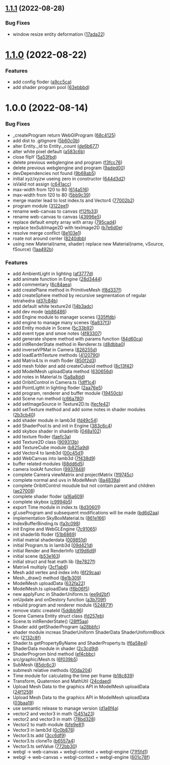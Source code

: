 ## [1.1.1](https://github.com/gy1016/lamb3d/compare/v1.1.0...v1.1.1) (2022-08-28)


### Bug Fixes

* window resize entity deformation ([17ada22](https://github.com/gy1016/lamb3d/commit/17ada22f9ea8ac82258f5652a534b53ffabe933a))

# [1.1.0](https://github.com/gy1016/lamb3d/compare/v1.0.0...v1.1.0) (2022-08-22)


### Features

* add config floder ([a9cc5ca](https://github.com/gy1016/lamb3d/commit/a9cc5cae7343a7acf11b494a500d108f53611a27))
* add shader program pool ([63ebbbd](https://github.com/gy1016/lamb3d/commit/63ebbbd573f13a7a547a17cea1e7a31ff9144662))

# 1.0.0 (2022-08-14)


### Bug Fixes

* _createProgram return WebGlProgram ([68c4125](https://github.com/gy1016/lamb3d/commit/68c4125f8e713a4bc8ad2c8e71ca86f64caa0437))
* add dist to .gitignore ([5b60c0b](https://github.com/gy1016/lamb3d/commit/5b60c0b844b19749edb11c5dd2112dc344c4d23a))
* alter Entity._id to Entity._count ([de6b677](https://github.com/gy1016/lamb3d/commit/de6b677801f1d289b6ec42501200d28288225899))
* alter white pixel default ([a583c6b](https://github.com/gy1016/lamb3d/commit/a583c6baed7a37a6509ca6a485ce5aadc51525ca))
* close flipY ([5a53fbd](https://github.com/gy1016/lamb3d/commit/5a53fbd4f4ee7e0b90510e7ae1443071d720e3f1))
* delete previous webglengine and program ([f3fcc76](https://github.com/gy1016/lamb3d/commit/f3fcc7630488e03ae9521a7b2274dacc3384e055))
* delete previous webglengine and program ([9aded00](https://github.com/gy1016/lamb3d/commit/9aded00b0a481f09c28637830bbaa2f595705eac))
* devDependencies not found ([9b68ab5](https://github.com/gy1016/lamb3d/commit/9b68ab5157a1d8ef6658518a0930ab41c4828aa0))
* initial xyz/xyzw useing zero in constructor ([644d3d2](https://github.com/gy1016/lamb3d/commit/644d3d2b435ebc9d94df446f361af3e1d55f1fce))
* isValid not assign ([c641acc](https://github.com/gy1016/lamb3d/commit/c641accf491008064c4094a27e433f3e74335cae))
* max-width from 120 to 80 ([614a516](https://github.com/gy1016/lamb3d/commit/614a51692bb5adf61471d88dfb07317f9b67142a))
* max-width from 120 to 80 ([5bb9c39](https://github.com/gy1016/lamb3d/commit/5bb9c3984b4a270f9c55cecbbc935615b51f800c))
* merge master lead to lost index.ts and Vector4 ([77002b2](https://github.com/gy1016/lamb3d/commit/77002b2db9c8ac0b217b92e51c6b646779b533d4))
* program module ([3122ee1](https://github.com/gy1016/lamb3d/commit/3122ee1606f5b1d6904c789dd176909cbdeedd73))
* rename web-canvas to canvas ([f12fb33](https://github.com/gy1016/lamb3d/commit/f12fb330979967cb184a419db26ad058c957ab43))
* rename web-canvas to canvas ([43996e5](https://github.com/gy1016/lamb3d/commit/43996e5233aaa6dbffb0a9ee4f38878386f95a67))
* replace default empty array with array ([795cad4](https://github.com/gy1016/lamb3d/commit/795cad4f3d98e5af27922de58f0843e83e4851c2))
* replace texSubImage2D with texImage2D ([b7e6d0e](https://github.com/gy1016/lamb3d/commit/b7e6d0ec5ec926185316d4f4f78538f0fbd0cb9b))
* resolve merge conflict ([8e103e1](https://github.com/gy1016/lamb3d/commit/8e103e1de8116a744f1ae289ac6cd3b6bc8dfa32))
* roate not around center ([8240dbb](https://github.com/gy1016/lamb3d/commit/8240dbb348ca8361ad5d18bfcc5a27a0324fdc7d))
* using new Material(name, shader) replace new Material(name, vSource, fSource) ([1aa492b](https://github.com/gy1016/lamb3d/commit/1aa492b0249dd0e766e08bdc1e4ec6f4d911f9a1))


### Features

* add AmbientLight in lighting ([af3777d](https://github.com/gy1016/lamb3d/commit/af3777d7ffa366160317c7854f96ec17c93834cc))
* add animate function in Engine ([28d3444](https://github.com/gy1016/lamb3d/commit/28d3444c1d03a18b154b0ec0d3a258d3a468866a))
* add commentary ([6c84aea](https://github.com/gy1016/lamb3d/commit/6c84aea4c76f4c695a16dc2e1de6ee869eeda82c))
* add createPlane method in PrimitiveMesh ([f8d337f](https://github.com/gy1016/lamb3d/commit/f8d337f799f290f42c2266b6906f3bbd813fb61e))
* add createSphere method by recursive segmentation of regular tetrahedra ([d37c84b](https://github.com/gy1016/lamb3d/commit/d37c84b111b1e1d6d722706bdbca09d3661e20b7))
* add default white texture2d ([14b3adc](https://github.com/gy1016/lamb3d/commit/14b3adc10e6d64065b67af479698b441f2b46af6))
* add dev mode ([eb86486](https://github.com/gy1016/lamb3d/commit/eb864861d46c876999066b16f8e3d492cdadcf7d))
* add Engine module to manager scenes ([335ffdb](https://github.com/gy1016/lamb3d/commit/335ffdb13c841384a8eb444fb3c18632b4f8239d))
* add engine to manage many scenes ([6a837f3](https://github.com/gy1016/lamb3d/commit/6a837f3621871807cbbcf2332bffacad4f491f96))
* add Entity module in Scene ([5c33b92](https://github.com/gy1016/lamb3d/commit/5c33b92fc4e0c05bc0dbd7c4e94204e04a126850))
* add event type and smoe notes ([4f83307](https://github.com/gy1016/lamb3d/commit/4f83307fc54f85d7ed8f8d1d93779f44a50ce499))
* add generate shpere method with params function ([84d60ca](https://github.com/gy1016/lamb3d/commit/84d60cafca1869a425df2df72e413f96a2e4834e))
* add initRenderState method in Renderer.ts ([d8dbba0](https://github.com/gy1016/lamb3d/commit/d8dbba0eb65cb96209f15718e888c79fdd6dcc44))
* add inverseVPMat in Camera ([826255d](https://github.com/gy1016/lamb3d/commit/826255de00ad7e3db81f2230d721d9d123754a4e))
* add loadEarthTexture methods ([4120790](https://github.com/gy1016/lamb3d/commit/4120790780dfacd5e3d0755d10b3364990b67b29))
* add Matrix4.ts in math floder ([850f2d3](https://github.com/gy1016/lamb3d/commit/850f2d396740bb1d35db49f77d1401364f6cbde5))
* add mesh folder and add createCuboid method ([8c13f42](https://github.com/gy1016/lamb3d/commit/8c13f42066d8e9a9eb42cae3065cd16fcce1f3a6))
* add ModelMesh uploadData method ([630656d](https://github.com/gy1016/lamb3d/commit/630656d4aed3803a008bd0fc5ce481a4b1a6e783))
* add notes in Material.ts ([5a8a8dd](https://github.com/gy1016/lamb3d/commit/5a8a8ddc29382909220aadfc580a212715f36918))
* add OribitControl in Camera.ts ([1dff1c4](https://github.com/gy1016/lamb3d/commit/1dff1c4f449ee8970ac2fa51504d26656105cae6))
* add PointLigtht in lighting floder ([2aa76e5](https://github.com/gy1016/lamb3d/commit/2aa76e5b9bb97ccbdda720beee98550abe4bbfaf))
* add program, renderer and buffer module ([19450cb](https://github.com/gy1016/lamb3d/commit/19450cbd53f32610e78723145149709cc140bd5b))
* add Scene run method ([c66a780](https://github.com/gy1016/lamb3d/commit/c66a780f7d2d8c978d18ecb6dfef638aa9952260))
* add setImageSource in Texture2D.ts ([fecfe42](https://github.com/gy1016/lamb3d/commit/fecfe425df15c2bfe2fd9325c24b22811d59d7b8))
* add setTexture method and add some notes in shader modules ([2b3cb40](https://github.com/gy1016/lamb3d/commit/2b3cb4091114721786e2d9793bec60b2ff68a2e1))
* add shader module in lamb3d ([fd49c54](https://github.com/gy1016/lamb3d/commit/fd49c5420b78818022ce03c4c837ca11f776d984))
* add ShaderPool.ts and init in Engine ([383c6c4](https://github.com/gy1016/lamb3d/commit/383c6c470fc22c8710353e08d4afccf1a3902eda))
* add skybox shader in shaderlib ([048a102](https://github.com/gy1016/lamb3d/commit/048a102314e4e375fa5264c8ff045cf940d0ba12))
* add texture floder ([faefc3a](https://github.com/gy1016/lamb3d/commit/faefc3ac819d36fe8fe691e29d4722b5789cc9cb))
* add Texture2D class ([909313b](https://github.com/gy1016/lamb3d/commit/909313b30ff63b77770c35595759bdd7cc577d10))
* add TextureCube module ([b825a9d](https://github.com/gy1016/lamb3d/commit/b825a9df8148a22f597fd2c705b5501603429611))
* add Vector4 to lamb3d ([00c45d1](https://github.com/gy1016/lamb3d/commit/00c45d1fcfb589cd34a2a7eb9102a07f5600cb51))
* add WebCanvas into lamb3d ([7f438d9](https://github.com/gy1016/lamb3d/commit/7f438d9d8a5e97f72c92dc26ac100c732f1ddc61))
* buffer related modules ([68dd6d5](https://github.com/gy1016/lamb3d/commit/68dd6d505cc883d1dbafc5eb4ca0dd7b7d305887))
* camera lookAt function ([9937848](https://github.com/gy1016/lamb3d/commit/99378480ed0ee8821fb43561ded3b0b3f8cef8b4))
* complete Camera viewMatrix and projectMatrix ([1f9745c](https://github.com/gy1016/lamb3d/commit/1f9745c293df788787c10cdebe2a804fb5a2bc14))
* complete normal and uvs in ModelMesh ([8a4839a](https://github.com/gy1016/lamb3d/commit/8a4839a6db8d35d507b64df8129e4cb8f86e4a8b))
* complete OribitControl moudule but not contain parent and children ([ae27008](https://github.com/gy1016/lamb3d/commit/ae270089487c6e5a2297cfca070285559142dad3))
* complete shader floder ([a16a609](https://github.com/gy1016/lamb3d/commit/a16a609ea135d8133ac0d6dee8dfd95b9f8b20aa))
* complete skybox ([c9994b5](https://github.com/gy1016/lamb3d/commit/c9994b56350121ea7c9933df8b481ef4d3552717))
* export Time module in index.ts ([8d30601](https://github.com/gy1016/lamb3d/commit/8d30601a2d68d78e1de1fb6c459a34701489deff))
* gl.useProgram and subsequent modifications will be made ([bd6d2aa](https://github.com/gy1016/lamb3d/commit/bd6d2aa5f14e94c0cd9917e3e9aebb20b73cdd44))
* implementation SkyBoxMaterial.ts ([861e166](https://github.com/gy1016/lamb3d/commit/861e1660f176786e750f2d6c6e336153db2123e5))
* IndexBufferBinding.ts ([fa3c098](https://github.com/gy1016/lamb3d/commit/fa3c098a70ca93ef17ed9fdb7032e9a826c24f42))
* init Engine and WebGLEngine ([7c91065](https://github.com/gy1016/lamb3d/commit/7c9106540a9bf50a7657dddcf47a9200472cc833))
* init shaderlib floder ([51b6869](https://github.com/gy1016/lamb3d/commit/51b6869d31c755ce04a1c0031ecf52faf81f76df))
* initial matrial shaderdata ([009851d](https://github.com/gy1016/lamb3d/commit/009851d19521e2bd65579c95511f70c7ec5b6344))
* initial Program.ts in lamb3d ([09d421d](https://github.com/gy1016/lamb3d/commit/09d421d1e79683de632c3995cf48f757e18f2271))
* initial Render and RenderInfo ([d19d6d9](https://github.com/gy1016/lamb3d/commit/d19d6d9363ce4c826685db93b42ef110a8f9a232))
* initial scene ([b53e163](https://github.com/gy1016/lamb3d/commit/b53e16360405a59ae75dd534de56529be17dd74b))
* initial struct and feat math lib ([9e7827f](https://github.com/gy1016/lamb3d/commit/9e7827ff9efd945b156de6add6140d0d5fcbcb35))
* Matrix4 multiply ([3cf1ab6](https://github.com/gy1016/lamb3d/commit/3cf1ab6868f288ea4ac1f11ab56bccdea19a46b1))
* Mesh add vertex and index info ([6f29caa](https://github.com/gy1016/lamb3d/commit/6f29caacb06206efef2724a7c6ab9b9d68672908))
* Mesh._draw() method ([8e1b309](https://github.com/gy1016/lamb3d/commit/8e1b309f2f31e4988c921845e41aa0cfc29fa4d0))
* ModelMesh uploadData ([632fa22](https://github.com/gy1016/lamb3d/commit/632fa22f7ee499f645ef9e6f518a9635436e9464))
* ModelMesh.ts uploadData ([f6b06f5](https://github.com/gy1016/lamb3d/commit/f6b06f5aadb47c7f3bc84039c9a8e6605e9e4107))
* new applyFunc in ShaderUniform.ts ([ee9d2bf](https://github.com/gy1016/lamb3d/commit/ee9d2bf123a69c42c74f3e21408f3db999783904))
* onUpdate and onDestory function ([a3b709f](https://github.com/gy1016/lamb3d/commit/a3b709f7d3c147b6297dac278112e018700eb4fa))
* rebuild program and renderer module ([524871f](https://github.com/gy1016/lamb3d/commit/524871f25d47f1fb1b5ecb567c3f0243e3bbfe7a))
* remove static createId ([5ddbb96](https://github.com/gy1016/lamb3d/commit/5ddbb96156ee4c7c61c60c9bdef2c3c2f18ee3a4))
* Scene Camera Entity struct class ([fd257eb](https://github.com/gy1016/lamb3d/commit/fd257ebf1f2161da3f22902372217e8d4afe7151))
* Scene.ts initRenderState() ([28ff5aa](https://github.com/gy1016/lamb3d/commit/28ff5aa18737ca659c17d9aa2a7b8a58a70bec2b))
* Shader add getShaderProgram ([a28bbfc](https://github.com/gy1016/lamb3d/commit/a28bbfc1675e2493008991b960983f116d42be59))
* shader module increas ShaderUniform ShaderData ShaderUniformBlock etc ([2132c8f](https://github.com/gy1016/lamb3d/commit/2132c8f32b6e4fc634c0f9ad0d284dba4df623b6))
* Shader.ts getPropertyByName and ShaderProperty.ts ([f6a58e4](https://github.com/gy1016/lamb3d/commit/f6a58e48f21f2cb4e53acba2ec50adf99c376653))
* ShaderData module in shader ([2c3cd9d](https://github.com/gy1016/lamb3d/commit/2c3cd9da98866228e57a3b40369ce25533452e03))
* ShaderProgrom bind method ([ef4cbbc](https://github.com/gy1016/lamb3d/commit/ef4cbbc18a1e7c9f58f894f50f492303fd11f74b))
* src/graphic/Mesh.ts ([6f039b5](https://github.com/gy1016/lamb3d/commit/6f039b58108b02fe3830ef9b1f1c426713b8ae5e))
* SubMesh ([85dc6c3](https://github.com/gy1016/lamb3d/commit/85dc6c3b21e992124e0c9f3fdf285304c5802d2d))
* submesh relative methods ([00da204](https://github.com/gy1016/lamb3d/commit/00da2045029263c3bd7eb67f49e008dc5525c519))
* Time module for calculating the time per frame ([b18c839](https://github.com/gy1016/lamb3d/commit/b18c839a772cef7ed829b4547a998ae6b2ab72fe))
* Transform, Quaternion and MathUtil ([24cdaed](https://github.com/gy1016/lamb3d/commit/24cdaed35a9cda0b8aa1fe00dd43f3e7bf9d1ed7))
* Upload Mesh Data to the graphics API in ModelMesh uploadData ([24f1259](https://github.com/gy1016/lamb3d/commit/24f12599389351ebe19265f9c20840517c01036f))
* Upload Mesh Data to the graphics API in ModelMesh uploadData ([03baa19](https://github.com/gy1016/lamb3d/commit/03baa19cea5877b7ad155ad90241b1cf67edb913))
* use semantic release to manage version ([d1a6f4a](https://github.com/gy1016/lamb3d/commit/d1a6f4ab8f6b29d34fbcb0c0b684949663d55512))
* vector2 and vector3 in math ([5451a23](https://github.com/gy1016/lamb3d/commit/5451a235799f8e0270889d6cc0c4bbf0a2791771))
* vector2 and vector3 in math ([78bd328](https://github.com/gy1016/lamb3d/commit/78bd328831b1823ed6b86ca083726843f0a9f79f))
* Vector2 to math module ([bfe9e81](https://github.com/gy1016/lamb3d/commit/bfe9e8118139cfef26e37d14a92a903dda57a190))
* Vector3 in lamb3d ([0c0b878](https://github.com/gy1016/lamb3d/commit/0c0b878b300b24fd630f0027b9b8b29759f5aaa9))
* Vector3.ts add ([3cc6df9](https://github.com/gy1016/lamb3d/commit/3cc6df9747c929b86d0f36d9be7b6088fc5665d4))
* Vector3.ts cloneTo ([b6557a4](https://github.com/gy1016/lamb3d/commit/b6557a4dbcdb353dd3bedae29aa3bdfd9c54f7b0))
* Vector3.ts setValue ([772bb30](https://github.com/gy1016/lamb3d/commit/772bb307ff232df32d524d9253674258bcbb63b0))
* webgl -> web-canvas + webgl-context + webgl-engine ([71f5fd1](https://github.com/gy1016/lamb3d/commit/71f5fd1c60d1330900f29c37a7071f12434f1a52))
* webgl -> web-canvas + webgl-context + webgl-engine ([601c78f](https://github.com/gy1016/lamb3d/commit/601c78f71485439bb79e463ef46eb438fd462708))

